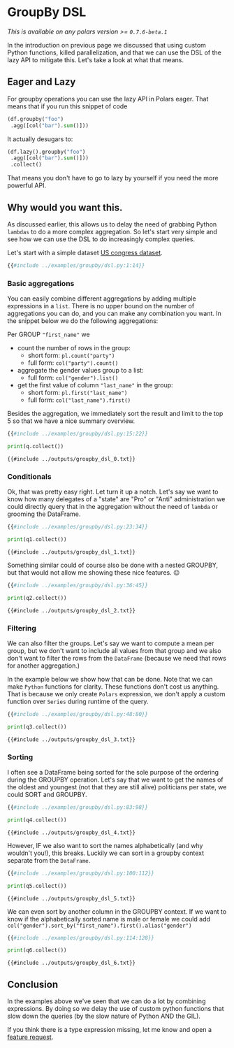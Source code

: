 # GroupBy DSL

_This is available on any polars version >= `0.7.6-beta.1`_

In the introduction on previous page we discussed that using custom Python functions, killed parallelization, and
that we can use the DSL of the lazy API to mitigate this. Let's take a look at what that means.

## Eager and Lazy
For groupby operations you can use the lazy API in Polars eager. That means that if you run this snippet of code

```python
(df.groupby("foo")
 .agg([col("bar").sum()]))
```

It actually desugars to:

```python
(df.lazy().groupby("foo")
 .agg([col("bar").sum()]))
 .collect()
```

That means you don't have to go to lazy by yourself if you need the more powerful API.

## Why would you want this.
As discussed earlier, this allows us to delay the need of grabbing Python `lambdas` to do a more complex aggregation.
So let's start very simple and see how we can use the DSL to do increasingly complex queries.

Let's start with a simple dataset [US congress dataset](https://github.com/unitedstates/congress-legislators).

```python
{{#include ../examples/groupby/dsl.py:1:14}}
```

### Basic aggregations

You can easily combine different aggregations by adding multiple expressions in a `list`. There is no upper bound on the
number of aggregations you can do, and you can make any combination you want. 
In the snippet below we do the following aggregations:

Per GROUP `"first_name"` we

* count the number of rows in the group:
  - short form: `pl.count("party")`
  - full form: `col("party").count()`
* aggregate the gender values group to a list:
  - full form: `col("gender").list()`
* get the first value of column `"last_name"` in the group:
  - short form: `pl.first("last_name")`
  - full form: `col("last_name").first()`
  
Besides the aggregation, we immediately sort the result and limit to the top 5 so that we have a nice summary overview.

```python
{{#include ../examples/groupby/dsl.py:15:22}}

print(q.collect())
```

```text
{{#include ../outputs/groupby_dsl_0.txt}}
```

### Conditionals
Ok, that was pretty easy right. Let turn it up a notch. Let's say we want to know how many delegates of a "state" are 
"Pro" or "Anti" administration we could directly query that in the aggregation without the need of `lambda` or grooming
the DataFrame.


```python
{{#include ../examples/groupby/dsl.py:23:34}}

print(q1.collect())
```
```text
{{#include ../outputs/groupby_dsl_1.txt}}
```

Something similar could of course also be done with a nested GROUPBY, but that would not allow me showing these nice features. 😉

```python
{{#include ../examples/groupby/dsl.py:36:45}}

print(q2.collect())
```
```text
{{#include ../outputs/groupby_dsl_2.txt}}
```

### Filtering
We can also filter the groups. Let's say we want to compute a mean per group, but we don't want to include all values
from that group and we also don't want to filter the rows from the `DataFrame` (because we need that rows for another aggregation.)

In the example below we show how that can be done. Note that we can make `Python` functions for clarity. These functions 
don't cost us anything. That is because we only create `Polars` expression, we don't apply a custom function over `Series`
during runtime of the query.


```python
{{#include ../examples/groupby/dsl.py:48:80}}

print(q3.collect())
```
```text
{{#include ../outputs/groupby_dsl_3.txt}}
```


### Sorting

I often see a DataFrame being sorted for the sole purpose of the ordering during the GROUPBY operation.
Let's say that we want to get the names of the oldest and youngest (not that they are still alive) politicians per state, 
we could SORT and GROUPBY.


```python
{{#include ../examples/groupby/dsl.py:83:98}}

print(q4.collect())
```
```text
{{#include ../outputs/groupby_dsl_4.txt}}
```


However, IF we also want to sort the names alphabetically (and why wouldn't you!), this breaks. Luckily we can sort in a 
groupby context separate from the `DataFrame`.


```python
{{#include ../examples/groupby/dsl.py:100:112}}

print(q5.collect())
```
```text
{{#include ../outputs/groupby_dsl_5.txt}}
```

We can even sort by another column in the GROUPBY context. If we want to know if the alphabetically sorted name is male or
female we could add `col("gender").sort_by("first_name").first().alias("gender")`


```python
{{#include ../examples/groupby/dsl.py:114:128}}

print(q6.collect())
```
```text
{{#include ../outputs/groupby_dsl_6.txt}}
```

## Conclusion

In the examples above we've seen that we can do a lot by combining expressions. By doing so we delay the use of custom python
functions that slow down the queries (by the slow nature of Python AND the GIL).

If you think there is a type expression missing, let me know and open a [feature request](https://github.com/ritchie46/polars/issues/new/choose).
